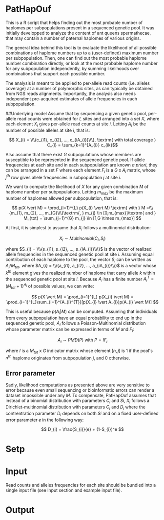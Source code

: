 # PatHapOuf

This is a R script that helps finding out the most probable number of haplomes per subpopulations present in a sequenced genetic pool. It was initially developped to analyze the content of ant queens spermathecae, that may contain a number of paternal haplomes of various origins. 

The general idea behind this tool is to evaluate the likelihood of all possible combinations of haplome numbers up to a (user-defined) maximum number per subpopulation. Then, one can find out the most probable haplome number combination directly, or look at the most probable haplome number for any subpopulation independently, by summing likelihoods over combinations that support each possible number.

The analysis is meant to be applied to per-allele read counts (i.e. alleles coverage) at a number of polymorphic sites, as can typically be obtained from NGS reads alignments. Importantly, the analysis also needs independent pre-acquired estimates of allele frequencies in each subpopulation.

##Underlying model
Assume that by sequencing a given genetic pool, per-allele read counts were obtained for $L$ sites and arranged into a set $X$, where each element $X_{i}$ gives per-allele read counts at site $i$. Letting $A_{i}$ be the number of possible alleles at site $i$, that is: 

$$ X_{i} = \\\{c_{i1}, c_{i2}, ..., c_{iA_{i}}\\\}, \textrm{ with total coverage } C_{i} = \sum_{k=1}^{A_{i}} c_{ik}$$

Also assume that there exist $G$ subpopulations whose members are susceptible to be represented in the sequenced genetic pool. If allele frequencies at each site and in each subpopulation are known *a priori*, they can be arranged in a set $F$ where each element $F_{i}$ is a $G$ x $A_{i}$ matrix, whose $j^{th}$ row gives allele frequencies in subpopulation $j$ at site $i$.

We want to compute the likelihood of $X$ for any given combination $M$ of haplome number per subpopulations. Letting $m_{max}$ be the maximum number of haplomes allowed per subpopulation, that is:

$$ p(X \vert M) = \prod_{i=1}^{L} p(X_{i} \vert M) \textrm{  with  } M =\\\{m_{1}, m_{2}, ..., m_{G}\\\}\textrm{, } m_{j} \in [0,m_{max}]\textrm{ and } M_{tot} = \sum_{j=1}^{G} m_{j} \in [1,G \times m_{max}] $$

At first, it is simplest to assume that $X_{i}$ follows a multinomial distribution:

$$ X_{i} \sim Multinomial(C_{i}, S_{i})$$

where $S_{i} = \\\{s_{i1}, s_{i2}, ..., s_{iA_{i}}\\\}$ is the vector of realized allele frequencies in the sequenced genetic pool at site $i$. Assuming equal contribution of each haplome to the pool, the vector $S_{i}$ can be written as $A_{i}/M_{tot}$, where $A_{i} = \\\{a_{i1}, a_{i2}, ..., a_{iA_{i}}\\\}$ is a vector whose $k^{th}$ element gives the realized number of haplome that carry allele $k$ within the sequenced genetic pool at site $i$. Because $A_{i}$ has a finite number $A_{i}^{T} = (M_{tot}+1)^{A_{i}}$ of possible values, we can write:

$$ p(X \vert M) = \prod_{i=1}^{L} p(X_{i} \vert M) = \prod_{i=1}^{L}\sum_{l=1}^{A_{i}^{T}}[p(X_{i} \vert A_{i})p(A_{i} \vert M)] $$ 

This is useful because $p(A_{i} \vert M)$ can be computed. Assuming that individuals from every subpopulation have an equal probability to end up in the sequenced genetic pool, $A_{i}$ follows a Poisson-Multinomial distribution whose parameter matrix can be expressed in terms of $M$ and $F_{i}$:

$$ A_{i} \sim PMD(P) \textrm{ with } P=IF_{i} $$

where $I$ is a $M_{tot}$ x $G$ indicator matrix whose element $[n,j]$ is $1$ if the pool's $n^{th}$ haplome originates from subpopulation $j$, and $0$ otherwise.

## Error parameter

Sadly, likelihood computations as presented above are very sensitive to error because even small sequencing or bioinformatic errors can render a dataset impossible under any $M$. To compensate, PatHapOuf assumes that instead of a binomial distribution with parameters $C_{i}$ and $S{i}$, $X_{i}$ follows a Dirichlet-multinomial distribution with parameters $C_{i}$ and $D_{i}$ where the contrentration parameter $D_{i}$ depends on both $S{i}$ and on a fixed user-defined error parameter $e$ in the following way:

$$ D_{i} = \frac{S_{i}}{e} + (1-S_{i})^e $$
# Setp
# Input

Read counts and alleles frequencies for each site should be bundled into a single input file (see Input section and example input file).
# Output
